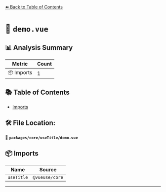 [⬅️ Back to Table of Contents](../../../index.md)

# 📄 `demo.vue`

## 📊 Analysis Summary

| Metric | Count |
|--------|-------|
| 📦 Imports | 1 |

## 📚 Table of Contents

- [Imports](#imports)

## 🛠️ File Location:
📂 **`packages/core/useTitle/demo.vue`**

## 📦 Imports

| Name | Source |
|------|--------|
| `useTitle` | `@vueuse/core` |


---